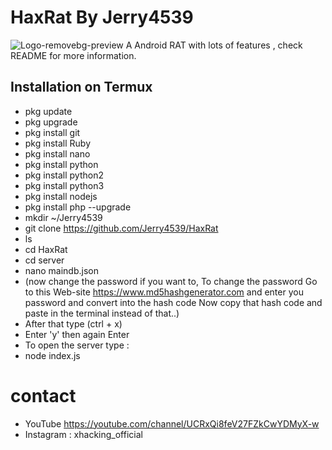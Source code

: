 # HaxRat By Jerry4539 
![Logo-removebg-preview](https://user-images.githubusercontent.com/91048755/136942838-9dccc4a2-1ae3-4f3c-8bd5-680665bd8a0b.png)
A Android RAT with lots of features , check README for more information.

## Installation on Termux
* pkg update
* pkg upgrade
* pkg install git
* pkg install Ruby
* pkg install nano
* pkg install python
* pkg install python2
* pkg install python3
* pkg install nodejs
* pkg install php --upgrade
* mkdir ~/Jerry4539
* git clone https://github.com/Jerry4539/HaxRat
* ls
* cd HaxRat
* cd server
* nano maindb.json 
* (now change the password if you want to, To change the password 
Go to this Web-site https://www.md5hashgenerator.com and enter you password and convert into the hash code
Now copy that hash code and paste in the terminal instead of that..) 
* After that type (ctrl + x)
* Enter 'y' then again Enter 
* To open the server type :
* node index.js
# contact 
* YouTube https://youtube.com/channel/UCRxQi8feV27FZkCwYDMyX-w
* Instagram : xhacking_official
